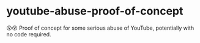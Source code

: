 # youtube-abuse-proof-of-concept
😮😮 Proof of concept for some serious abuse of YouTube, potentially with no code required.
